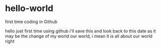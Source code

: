 # hello-world
first time coding in Github

hello just first time using github i'll save this and look back to this date as it may be the change of my world our world, i mean it is all about our world right 
